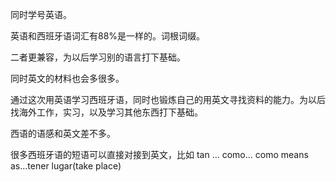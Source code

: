 同时学号英语。

英语和西班牙语词汇有88%是一样的。词根词缀。

二者更兼容，为以后学习别的语言打下基础。

同时英文的材料也会多很多。

通过这次用英语学习西班牙语，同时也锻炼自己的用英文寻找资料的能力。为以后找海外工作，实习，以及学习其他东西打下基础。

西语的语感和英文差不多。

很多西班牙语的短语可以直接对接到英文，比如 tan ... como... como means as...tener lugar\(take place\)



